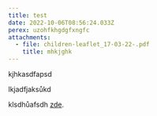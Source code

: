 ```yaml
---
title: test
date: 2022-10-06T08:56:24.033Z
perex: u﻿zohfkhgdgfxngfc
attachments:
  - file: children-leaflet_17-03-22-.pdf
    title: mhkjghk
---
```

k﻿jhkasdfapsd

l﻿kjadfjaksůkd

k﻿lsdhůafsdh [zde](https://deti.ochrance.cz/aktualne/test/children-leaflet_17-03-22-.pdf).
